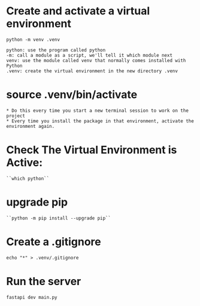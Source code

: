 
# Create and activate a virtual environment
``python -m venv .venv``
	
	
    python: use the program called python
    -m: call a module as a script, we'll tell it which module next
    venv: use the module called venv that normally comes installed with Python
    .venv: create the virtual environment in the new directory .venv

# source .venv/bin/activate
	* Do this every time you start a new terminal session to work on the project
	* Every time you install the package in that environment, activate the environment again.
	
# Check The Virtual Environment is Active:
	``which python``
	
# upgrade pip
	``python -m pip install --upgrade pip``
	
	
# Create a .gitignore
``echo "*" > .venv/.gitignore``



# Run the server
``fastapi dev main.py``
